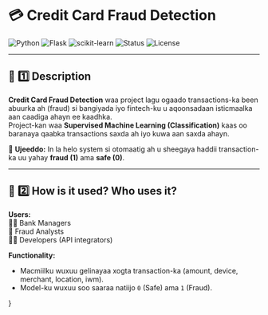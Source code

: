 # 💳 Credit Card Fraud Detection  
![Python](https://img.shields.io/badge/Python-3.10+-blue?logo=python)
![Flask](https://img.shields.io/badge/Flask-API-lightgrey?logo=flask)
![scikit-learn](https://img.shields.io/badge/ML-ScikitLearn-orange?logo=scikitlearn)
![Status](https://img.shields.io/badge/Status-Active-success)
![License](https://img.shields.io/badge/License-MIT-green)

---

## 🧠 **1️⃣ Description**

**Credit Card Fraud Detection** waa project lagu ogaado transactions-ka been abuurka ah (fraud) si bangiyada iyo fintech-ku u aqoonsadaan isticmaalka aan caadiga ahayn ee kaadhka.  
Project-kan waa **Supervised Machine Learning (Classification)** kaas oo baranaya qaabka transactions saxda ah iyo kuwa aan saxda ahayn.  

🎯 **Ujeeddo:** In la helo system si otomaatig ah u sheegaya haddii transaction-ka uu yahay **fraud (1)** ama **safe (0)**.

---

## 🧰 **2️⃣ How is it used? Who uses it?**

**Users:**  
👩‍💼 Bank Managers  
🧾 Fraud Analysts  
👨‍💻 Developers (API integrators)

**Functionality:**  
- Macmiilku wuxuu gelinayaa xogta transaction-ka (amount, device, merchant, location, iwm).  
- Model-ku wuxuu soo saaraa natiijo `0` (Safe) ama `1` (Fraud).  

}
